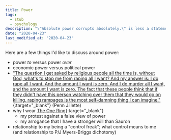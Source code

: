 ```yaml
---
title: Power
tags:
  - stub
  - psychology
description: "\"Absolute power corrupts absolutely.\" is less a statement of fact and more a confession by the speaker."
date: "2020-04-23"
last_modified_at: "2020-04-23"
---
```


Here are a few things I'd like to discuss around power:

* power _to_ versus power _over_
* economic power versus political power
* ["The question I get asked by religious people all the time is, without God, what's to stop me from raping all I want? And my answer is: I do rape all I want. And the amount I want is zero. And I do murder all I want, and the amount I want is zero. The fact that these people think that if they didn't have this person watching over them that they would go on killing, raping rampages is the most self-damning thing I can imagine."](https://www.youtube.com/watch?v=AwebTX3rk3E){:target="&lowbar;blank"} (Penn Jillette)
* why I wear [The One Ring](https://en.wikipedia.org/wiki/One_Ring){:target="&lowbar;blank"}
  * my protest against a false view of power
  * my arrogance that I have a stronger will than Sauron
* relationship to my being a "control freak"; what control means to me (and relationship to P/J Myers-Briggs dichotomy)
